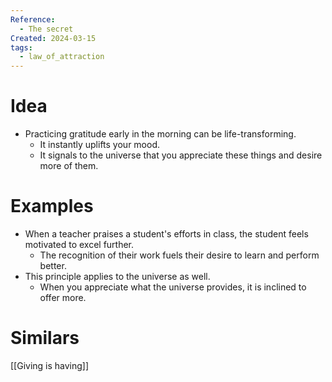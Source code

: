 ```yaml
---
Reference:
  - The secret
Created: 2024-03-15
tags:
  - law_of_attraction
---
```

# Idea

* Practicing gratitude early in the morning can be life-transforming.
	- It instantly uplifts your mood.
	- It signals to the universe that you appreciate these things and desire more of them.

# Examples

- When a teacher praises a student's efforts in class, the student feels motivated to excel further.
    - The recognition of their work fuels their desire to learn and perform better.
- This principle applies to the universe as well.
	- When you appreciate what the universe provides, it is inclined to offer more.

# Similars

[[Giving is having]]

